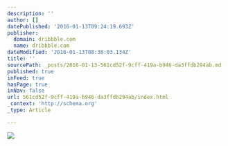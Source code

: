 ```yaml
---
description: ''
author: []
datePublished: '2016-01-13T09:24:19.693Z'
publisher:
  domain: dribbble.com
  name: dribbble.com
dateModified: '2016-01-13T08:38:03.134Z'
title: ''
sourcePath: _posts/2016-01-13-561cd52f-9cff-419a-b946-da3ffdb294ab.md
published: true
inFeed: true
hasPage: true
inNav: false
url: 561cd52f-9cff-419a-b946-da3ffdb294ab/index.html
_context: 'http://schema.org'
_type: Article

---
```

![](https://d13yacurqjgara.cloudfront.net/users/84655/screenshots/2009319/candide.gif)